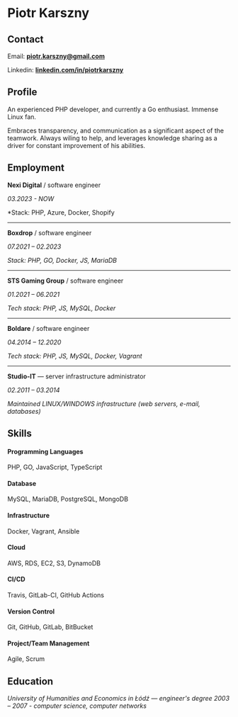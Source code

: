 # Piotr Karszny

## Contact

Email: [**piotr.karszny@gmail.com**](mailto:piotr.karszny@gmail.com?subject=[GitHub]%20Resume)

Linkedin: [**linkedin.com/in/piotrkarszny**](https://www.linkedin.com/in/piotrkarszny/)

## Profile

An experienced PHP developer, and currently a Go enthusiast. Immense Linux fan.

Embraces transparency, and communication as a significant aspect of the teamwork. Always wiling to help, and leverages knowledge sharing as a driver for constant improvement of his abilities.

## Employment

**Nexi Digital** / software engineer

*03.2023 - NOW*

*Stack: PHP, Azure, Docker, Shopify

---

**Boxdrop** / software engineer

*07.2021 – 02.2023*

*Stack: PHP, GO, Docker, JS, MariaDB*

---

**STS Gaming Group** / software engineer

*01.2021 – 06.2021*

*Tech stack: PHP, JS, MySQL, Docker*

---

**Boldare** / software engineer

*04.2014 – 12.2020*

*Tech stack: PHP, JS, MySQL, Docker, Vagrant*

---

**Studio-IT** — server infrastructure administrator

*02.2011 – 03.2014*  

*Maintained LINUX/WINDOWS infrastructure (web servers, e-mail, databases)*

## Skills

#### Programming Languages

PHP, GO, JavaScript, TypeScript

#### Database

MySQL, MariaDB, PostgreSQL, MongoDB

#### Infrastructure

Docker, Vagrant, Ansible

#### Cloud

AWS, RDS, EC2, S3, DynamoDB

#### CI/CD

Travis, GitLab-CI, GitHub Actions

#### Version Control

Git, GitHub, GitLab, BitBucket

#### Project/Team Management

Agile, Scrum

## Education
*University of Humanities and Economics in Łódź — engineer's degree*
*2003 – 2007 - computer science, computer networks*
